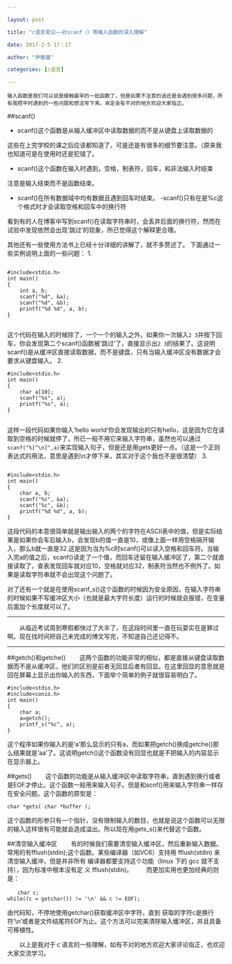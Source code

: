 ```yaml
---

layout: post

title: "c语言笔记——对scanf（）等输入函数的深入理解"

date: 2017-2-5 17：17

author: "尹傲雄"

categories: [c语言]

---
```

    输入函数是我们可以说是接触最早的一批函数了，但是如果不注意的话还是会遇到很多问题，所有我把平时遇到的一些问题和想法写下来。肯定会有不对的地方欢迎大家指正。
##scanf()
 - scanf()这个函数是从输入缓冲区中读取数据的而不是从键盘上读取数据的

这些在上完学校的课之后应该都知道了，可是还是有很多的细节要注意。（原来我也知道可是在使用时还是犯错了。

 - scanf()这个函数在输入时遇到，空格，制表符，回车，和非法输入时结束

注意是输入结束而不是函数结束。

 - scanf()在所有数据域中均有数据且遇到回车时结束。
 -scanf()只有在是%c这个格式时才会读取空格和回车中的换行符

看到有的人在博客中写到scanf()在读取字符串时，会丢弃后面的换行符，然而在试验中发现依然会出现‘跳过’的现象，所已觉得这个解释更合理。

其他还有一些使用方法书上已经十分详细的讲解了，就不多赘述了。
下面通过一些实例说明上面的一些问题：
1.
```

#include<stdio.h>
int main()
{
	int a, b;
	scanf("%d", &a);
	scanf("%d", &b);
	printf("%d %d", a, b);
}


```
这个代码在输入的时候除了，一个一个的输入之外，如果你一次输入`2 3`并按下回车，你会发现第二个scanf()函数被‘跳过’了，直接显示出`2 3`的结果了。这说明scanf()是从缓冲区直接读取数据，而不是键盘，只有当输入缓冲区没有数据才会要求从键盘输入。
2.

```
#include<stdio.h>
int main()
{
	char a[10];
	scanf("%s", a);
	printf("%s", a);
}


```
这样一段代码如果你输入‘hello world’你会发现输出的只有hello，这是因为它在读取到空格的时候就停了，所已一般不用它来输入字符串，虽然也可以通过`scanf("%[^\n]",a)`来实现输入句子，但是还是用gets更好一点。（这是一个正则表达式的用法，意思是遇到\n才停下来，其实对于这个我也不是很清楚）
3.

```

#include<stdio.h>
int main()
{
	char a, b;
	scanf("%c", &a);
	scanf("%c", &b);
	printf("%d %d", a, b);
}

```
这段代码的本意很简单就是输出输入的两个的字符在ASCII表中的值，但是实际结果是如果你会车后输入b，会发现b的值一直是10，或像上面一样用空格隔开输入，那么b就一直是32.这是因为当为%c时scanf()可以读入空格和回车符。当输入完a的值之后，scanf()读走了一个值，而回车还留在输入缓冲区了，第二个就直接读取了，查表发现回车就对应10，空格就对应32，制表符当然也不例外了。如果是读取字符串就不会出现这个问题了。

对了还有一个就是在使用scanf_s()这个函数的时候因为安全原因，在输入字符串的时候如果不写缓冲区大小（也就是最大字符长度）运行的时候就会报错，在变量后面加个长度就可以了。


----------
　　从临近考试周到寒假都快过了大半了，在这段时间里一直在玩耍实在是罪过啊。现在找时间把自己未完成的博文写完，不知道自己还记得不。


----------


##getch()和getche()
　　这两个函数的功能非常的相似，都是直接从键盘读取数据而不是从缓冲区，他们的区别是前者无回显后者有回显。在这里回显的意思就是回在屏幕上显示出你输入的东西，下面举个简单的例子就很容易明白了。

```
#include<stdio.h>
#include<conio.h>
int main()
{
	char a;
	a=getch();
	printf_s("%c", a);
}
```
这个程序如果你输入的是‘a’那么显示的只有a，而如果把getch()换成getche()那么结果就是‘aa’了。这说明getch()这个函数没有回显也就是不把输入的内容显示在显示器上。

##gets()
　　这个函数的功能是从输入缓冲区中读取字符串，直到遇到换行或者是EOF才停止。这个函数一般用来输入句子。但是和scnf()用来输入字符串一样存在安全问题。这个函数的原型是：

```
char *gets( char *buffer );
```
这个函数的形参只有一个指针，没有限制输入的数目，也就是说这个函数可以无限的输入这样很有可能就会造成溢出。所以现在用gets_s()来代替这个函数。

##清空输入缓冲区
　　有的时候我们需要清空输入缓冲区，然后重新输入数据。常用的有fflush(stdin);这个函数。某些编译器（如VC6）支持用 fflush(stdin) 来清空输入缓冲，但是并非所有 编译器都要支持这个功能（linux 下的 gcc 就不支持），因为标准中根本没有定 义 fflush(stdin)。
　　而更加实用也更加经典的则是：
```
　　char c;
while((c = getchar()) != '\n' && c != EOF);
```
由代码知，不停地使用getchar()获取缓冲区中字符，直到 获取的字符c是换行符’\n’或者是文件结尾符EOF为止。这个方法可以完美清除输入缓冲区，并且具备可移植性。

　　以上是我对于ｃ语言的一些理解，如有不对的地方欢迎大家评论指正，也欢迎大家交流学习。
